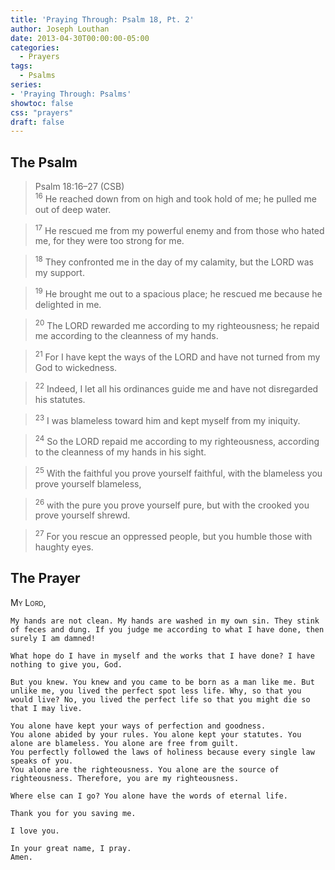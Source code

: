 ```yaml
---
title: 'Praying Through: Psalm 18, Pt. 2'
author: Joseph Louthan
date: 2013-04-30T00:00:00-05:00
categories:
  - Prayers
tags:
  - Psalms
series:
- 'Praying Through: Psalms'
showtoc: false
css: "prayers"
draft: false
---
```

## The Psalm

>Psalm 18:16–27 (CSB)  
><sup>16</sup> He reached down from on high and took hold of me; he pulled me out of deep water. 

><sup>17</sup> He rescued me from my powerful enemy and from those who hated me, for they were too strong for me. 

><sup>18</sup> They confronted me in the day of my calamity, but the LORD was my support. 

><sup>19</sup> He brought me out to a spacious place; he rescued me because he delighted in me. 

><sup>20</sup> The LORD rewarded me according to my righteousness; he repaid me according to the cleanness of my hands. 

><sup>21</sup> For I have kept the ways of the LORD and have not turned from my God to wickedness. 

><sup>22</sup> Indeed, I let all his ordinances guide me and have not disregarded his statutes. 

><sup>23</sup> I was blameless toward him and kept myself from my iniquity. 

><sup>24</sup> So the LORD repaid me according to my righteousness, according to the cleanness of my hands in his sight. 

><sup>25</sup> With the faithful you prove yourself faithful, with the blameless you prove yourself blameless, 

><sup>26</sup> with the pure you prove yourself pure, but with the crooked you prove yourself shrewd. 

><sup>27</sup> For you rescue an oppressed people, but you humble those with haughty eyes.
## The Prayer

<div style="font-variant: small-caps;">
  My Lord,
</div>

```text
My hands are not clean. My hands are washed in my own sin. They stink of feces and dung. If you judge me according to what I have done, then surely I am damned!

What hope do I have in myself and the works that I have done? I have nothing to give you, God.

But you knew. You knew and you came to be born as a man like me. But unlike me, you lived the perfect spot less life. Why, so that you would live? No, you lived the perfect life so that you might die so that I may live.

You alone have kept your ways of perfection and goodness.
You alone abided by your rules. You alone kept your statutes. You alone are blameless. You alone are free from guilt.
You perfectly followed the laws of holiness because every single law speaks of you.
You alone are the righteousness. You alone are the source of righteousness. Therefore, you are my righteousness.

Where else can I go? You alone have the words of eternal life.

Thank you for you saving me.

I love you.

In your great name, I pray.
Amen.
```

